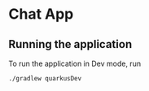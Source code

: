 # Chat App

## Running the application

To run the application in Dev mode, run
```bash
./gradlew quarkusDev
```
